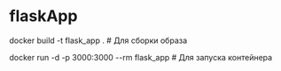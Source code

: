 # flaskApp

docker build -t flask_app . # Для сборки образа

docker run -d -p 3000:3000 --rm flask_app # Для запуска контейнера
